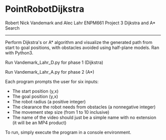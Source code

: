 # PointRobotDijkstra

Robert Nick Vandemark and Alec Lahr
ENPM661
Project 3
Dijkstra and A* Search

----------

Perform Dijkstra's or A* algorithm and visualize the generated
path from start to goal positions, with obstacles avoided using
half-plane models. Ran with Python3.

Run Vandemark_Lahr_D.py for phase 1 (Dijkstra)

Run Vandemark_Lahr_A.py for phase 2 (A*)

Each program prompts the user for six inputs:
- The start position (y,x)
- The goal position (y,x)
- The robot radius (a positive integer)
- The clearance the robot needs from obstacles (a nonnegative integer)
- The movement step size (from 1 to 10 inclusive)
- The name of the video should just be a simple name with no extension
  (it will be an MP4 product)

To run, simply execute the program in a console environment.
